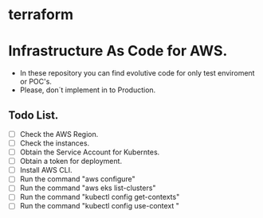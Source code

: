 # terraform

# Infrastructure As Code for AWS. 
*  In these repository you can find evolutive code for only test enviroment or POC's. 
* Please, don´t implement in to Production.

## Todo List.

- [ ] Check the AWS Region.
- [ ] Check the instances.
- [ ] Obtain the Service Account for Kuberntes.
- [ ] Obtain a token for deployment.
- [ ] Install AWS CLI.
- [ ] Run the command "aws configure"
- [ ] Run the command "aws eks list-clusters"
- [ ] Run the command "kubectl config get-contexts"
- [ ] Run the command "kubectl config use-context <yourClusterName>"
